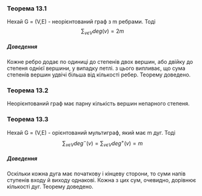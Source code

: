 ### Теорема 13.1
Нехай G = (V,E) - неорієнтований граф з m ребрами. Тоді
$$\sum_{vєV} deg(v) = 2m$$
##### Доведення
Кожне ребро додає по одиниці до степенів двох вершин, або двійку до степеня однієї вершини, у випадку петлі. з цього випливає, що сума степенів вершин удвічі більша від кількості ребер. 
Теорему доведено.

### Теорема 13.2
Неорієнтований граф має парну кількість вершин непарного степеня.

### Теорема 13.3
Нехай G = (V,E) - орієнтований мультиграф, який має m дуг. Тоді
$$\sum_{vєV} deg^-(v)=\sum_{vєV} deg^+(v)=m$$
##### Доведення
Оскільки кожна дуга має початкову і кінцеву сторони, то суми напів ступенів входу й виходу однакові. Кожна з цих сум, очевидно, дорівнює кількості дуг.
Теорему доведено.